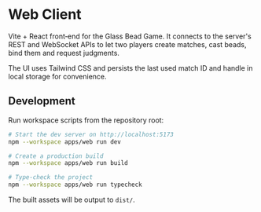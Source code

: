 # Web Client

Vite + React front‑end for the Glass Bead Game. It connects to the server's REST
and WebSocket APIs to let two players create matches, cast beads, bind them and
request judgments.

The UI uses Tailwind CSS and persists the last used match ID and handle in local
storage for convenience.

## Development

Run workspace scripts from the repository root:

```bash
# Start the dev server on http://localhost:5173
npm --workspace apps/web run dev

# Create a production build
npm --workspace apps/web run build

# Type‑check the project
npm --workspace apps/web run typecheck
```

The built assets will be output to `dist/`.

